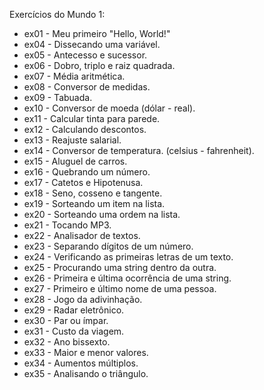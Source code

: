 Exercícios do Mundo 1:


 - ex01 - Meu primeiro "Hello, World!"
 - ex04 - Dissecando uma variável.
 - ex05 - Antecesso e sucessor.
 - ex06 - Dobro, triplo e raiz quadrada.
 - ex07 - Média aritmética.
 - ex08 - Conversor de medidas.
 - ex09 - Tabuada.
 - ex10 - Conversor de moeda (dólar - real).
 - ex11 - Calcular tinta para parede.
 - ex12 - Calculando descontos.
 - ex13 - Reajuste salarial.
 - ex14 - Conversor de temperatura. (celsius - fahrenheit).
 - ex15 - Aluguel de carros.
 - ex16 - Quebrando um número.
 - ex17 - Catetos e Hipotenusa.
 - ex18 - Seno, cosseno e tangente.
 - ex19 - Sorteando um item na lista.
 - ex20 - Sorteando uma ordem na lista.
 - ex21 - Tocando MP3.
 - ex22 - Analisador de textos.
 - ex23 - Separando dígitos de um número.
 - ex24 - Verificando as primeiras letras de um texto.
 - ex25 - Procurando uma string dentro da outra.
 - ex26 - Primeira e última ocorrência de uma string.
 - ex27 - Primeiro e último nome de uma pessoa.
 - ex28 - Jogo da adivinhação.
 - ex29 - Radar eletrônico.
 - ex30 - Par ou ímpar.
 - ex31 - Custo da viagem.
 - ex32 - Ano bissexto.
 - ex33 - Maior e menor valores.
 - ex34 - Aumentos múltiplos.
 - ex35 - Analisando o triângulo.